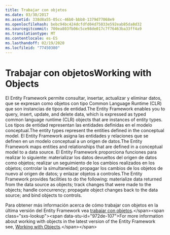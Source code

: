 ```yaml
---
title: Trabajar con objetos
ms.date: 03/30/2017
ms.assetid: 338d8a55-05cc-46b0-bbb8-1379d77068e9
ms.openlocfilehash: bebc94bc424dcfdfd04d75033e592eab85da8d32
ms.sourcegitcommit: 700ea803fb06c5ce98de017c7f76463ba33ff4a9
ms.translationtype: MT
ms.contentlocale: es-ES
ms.lasthandoff: 02/19/2020
ms.locfileid: "77450380"
---
```

# <a name="working-with-objects"></a><span data-ttu-id="972de-102">Trabajar con objetos</span><span class="sxs-lookup"><span data-stu-id="972de-102">Working with Objects</span></span>
<span data-ttu-id="972de-103">El Entity Framework permite consultar, insertar, actualizar y eliminar datos, que se expresan como objetos con tipo Common Language Runtime (CLR) que son instancias de tipos de entidad.</span><span class="sxs-lookup"><span data-stu-id="972de-103">The Entity Framework enables you to query, insert, update, and delete data, which is expressed as typed common language runtime (CLR) objects that are instances of entity types.</span></span> <span data-ttu-id="972de-104">Los tipos de entidad representan las entidades definidas en el modelo conceptual.</span><span class="sxs-lookup"><span data-stu-id="972de-104">The entity types represent the entities defined in the conceptual model.</span></span> <span data-ttu-id="972de-105">El Entity Framework asigna las entidades y relaciones que se definen en un modelo conceptual a un origen de datos.</span><span class="sxs-lookup"><span data-stu-id="972de-105">The Entity Framework maps entities and relationships that are defined in a conceptual model to a data source.</span></span> <span data-ttu-id="972de-106">El Entity Framework proporciona funciones para realizar lo siguiente: materializar los datos devueltos del origen de datos como objetos; realizar un seguimiento de los cambios realizados en los objetos; controlar la simultaneidad; propagar los cambios de los objetos de nuevo al origen de datos; y enlazar objetos a controles.</span><span class="sxs-lookup"><span data-stu-id="972de-106">The Entity Framework provides facilities to do the following: materialize data returned from the data source as objects; track changes that were made to the objects; handle concurrency; propagate object changes back to the data source; and bind objects to controls.</span></span>  
  
 <span data-ttu-id="972de-107">Para obtener más información acerca de cómo trabajar con objetos en la última versión del Entity Framework vea [trabajar con objetos](https://docs.microsoft.com/previous-versions/gg696163(v=vs.103)).</span><span class="sxs-lookup"><span data-stu-id="972de-107">For more information about working with objects in the latest version of the Entity Framework see, [Working with Objects](https://docs.microsoft.com/previous-versions/gg696163(v=vs.103)).</span></span>
